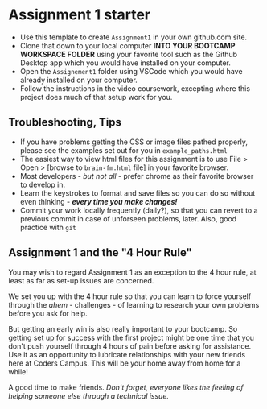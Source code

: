 # Assignment 1 starter

- Use this template to create `Assignment1` in your own github.com site.
- Clone that down to your local computer **INTO YOUR BOOTCAMP WORKSPACE FOLDER** using your favorite tool such as the Github Desktop app which you would have installed on your computer.
- Open the `Assignement1` folder using VSCode which you would have already installed on your computer.
- Follow the instructions in the video coursework, excepting where this project does much of that setup work for you.

## Troubleshooting, Tips

- If you have problems getting the CSS or image files pathed properly, please see the examples set out for you in `example_paths.html`
- The easiest way to view html files for this assignment is to use 
File > Open > [browse to `brain-fm.html` file] in your favorite browser.
- Most developers - _but not all_ - prefer chrome as their favorite browser to develop in.
- Learn the keystrokes to format and save files so you can do so without even thinking - _**every time you make changes!**_
- Commit your work locally frequently (daily?), so that you can revert to a previous commit in case of unforseen problems, later. Also, good practice with `git`

## Assignment 1 and the "4 Hour Rule"

You may wish to regard Assignment 1 as an exception to the 4 hour rule, at least as far as set-up issues are concerned.

We set you up with the 4 hour rule so that you can learn to force yourself through the _ahem_ - challenges - of learning to research your own problems before you ask for help.

But getting an early win is also really important to your bootcamp. So getting set up for success with the first project might be one time that you don't push yourself through 4 hours of pain before asking for assistance. Use it as an opportunity to lubricate relationships with your new friends here at Coders Campus. This will be your home away from home for a while! 

A good time to make friends. _Don't forget, everyone likes the feeling of helping someone else through a technical issue._